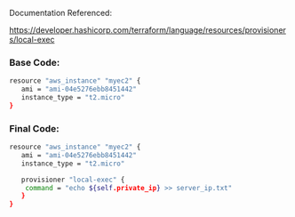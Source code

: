 Documentation Referenced:

https://developer.hashicorp.com/terraform/language/resources/provisioners/local-exec

### Base Code:
```sh
resource "aws_instance" "myec2" {
   ami = "ami-04e5276ebb8451442"
   instance_type = "t2.micro"
}
```

### Final Code:

```sh
resource "aws_instance" "myec2" {
   ami = "ami-04e5276ebb8451442"
   instance_type = "t2.micro"

   provisioner "local-exec" {
    command = "echo ${self.private_ip} >> server_ip.txt"
   }
}
```
